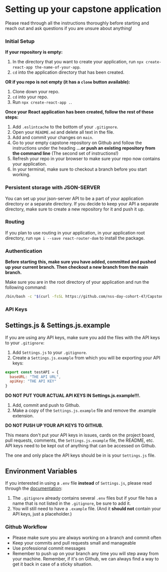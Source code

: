 # Setting up your capstone application

Please read through all the instructions thoroughly before starting and reach out and ask questions if you are unsure about anything!

### Initial Setup

**If your repository is empty:**

1. In the directory that you want to create your application, run `npx create-react-app the-name-of-your-app`.
1. `cd` into the application directory that has been created.

**OR if you repo is not empty (it has a `clone` button available):**

1. Clone down your repo.
1. `cd` into your repo.
1. Run `npx create-react-app .`.

**Once your React application has been created, follow the rest of these steps:**

1. Add `.eslintcache` to the bottom of your `.gitignore`.
1. Open your `README.md` and delete all text in the file.
1. Add and commit your changes on `main`.
1. Go to your empty capstone repository on Github and follow the instructions under the heading **…or push an existing repository from the command line** (The second set of instructions!)
1. Refresh your repo in your browser to make sure your repo now contains your application.
1. In your terminal, make sure to checkout a branch before you start working.

### Persistent storage with JSON-SERVER

You can set up your json-server API to be a part of your application directory or a separate directory. If you decide to keep your API a separate directory, make sure to create a new repository for it and push it up.

### Routing

If you plan to use routing in your application, in your application root directory, run `npm i --save react-router-dom` to install the package.

### Authentication

**Before starting this, make sure you have added, committed and pushed up your current branch. Then checkout a new branch from the main branch.**

Make sure you are in the root directory of your application and run the following command:

```sh
/bin/bash -c "$(curl -fsSL https://github.com/nss-day-cohort-47/Capstone-Information/blob/main/scripts/auth.sh)"

```


### API Keys

## Settings.js & Settings.js.example

If you are using any API keys, make sure you add the files with the API keys to your `.gitignore`:


1. Add `Settings.js` to your `.gitignore`.
1. Create a `Settings.js.example` from which you will be exporting your API keys:

```js
export const testAPI = {
  baseURL: "THE API URL",
  apiKey: "THE API KEY"
}
```

**DO NOT PUT YOUR ACTUAL API KEYS IN Settings.js.example!!!.**

1. Add, commit and push to Github.
1. Make a copy of the `Settings.js.example` file and remove the .example extension.

**DO NOT PUSH UP YOUR API KEYS TO GITHUB.**

This means don't put your API keys in issues, cards on the project board, pull requests, comments, the `Settings.js.example` file, the README, etc. API keys need to be kept out of anything that can be accessed on Github.

The one and only place the API keys should be in is your `Settings.js` file.

## Environment Variables

If you interested in using a `.env` file **instead** of `Settings.js`, please read through the [documentation](https://create-react-app.dev/docs/adding-custom-environment-variables/): 

1. The `.gitignore` already contains several `.env` files but if your file has a name that is not listed in the `.gitignore`, be sure to add it.
1. You will still need to have a `.example` file. (And it **should not** contain your API keys, just a placeholder.)

### Github Workflow

- Please make sure you are always working on a branch and commit often
- Keep your commits and pull requests small and manageable
- Use professional commit messages
- Remember to push up on your branch any time you will step away from your machine. Remember, if it's on Github, we can always find a way to get it back in case of a sticky situation.


